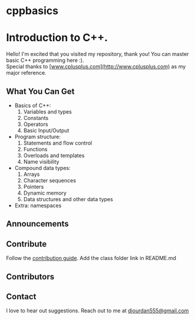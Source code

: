 # cppbasics
<h1> Introduction to C++. </h1>

Hello! I'm excited that you visited my repository, thank you! You can master basic C++ programming here :).
<br>Special thanks to [www.cplusplus.com](http://www.cplusplus.com) as my major reference.

<h2> What You Can Get </h2>

- Basics of C++:
    1. Variables and types
    2. Constants
    3. Operators
    4. Basic Input/Output
- Program structure:
    1. Statements and flow control
    2. Functions
    3. Overloads and templates
    4. Name visibility
- Compound data types:
    1. Arrays
    2. Character sequences
    3. Pointers
    4. Dynamic memory
    5. Data structures and other data types
- Extra: namespaces
  
<h2> Announcements </h2>
  
<h2> Contribute </h2>
 
Follow the [contribution guide](https://github.com/CC-MNNIT/2018-19-Classes/blob/master/.github/CONTRIBUTING.md). Add the class folder link in README.md

<h2> Contributors </h2>

<h2> Contact </h2>
  
I love to hear out suggestions. Reach out to me at djourdan555@gmail.com
